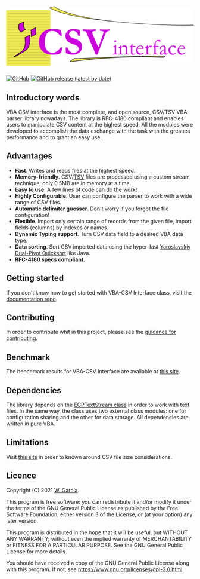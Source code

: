 # ![VBA-CSV interface](/docs/assets/img/CSVinterface.png)
[![GitHub](https://img.shields.io/github/license/ws-garcia/VBA-CSV-interface?style=plastic)](https://github.com/ws-garcia/VBA-CSV-interface/blob/master/LICENSE) [![GitHub release (latest by date)](https://img.shields.io/github/v/release/ws-garcia/VBA-CSV-interface?style=plastic)](https://github.com/ws-garcia/VBA-CSV-interface/releases/latest)

## Introductory words

VBA CSV interface is the most complete, and open source, CSV/TSV VBA parser library nowadays. The library is RFC-4180 compliant and enables users to manipulate CSV content at the highest speed. All the modules were developed to accomplish the data exchange with the task with the greatest performance and to grant an easy use.

## Advantages
* __Fast__. Writes and reads files at the highest speed.
* __Memory-friendly__. CSV/[TSV](https://www.iana.org/assignments/media-types/text/tab-separated-values) files are processed using a custom stream technique, only 0.5MB are in memory at a time.
* __Easy to use__. A few lines of code can do the work!
* __Highly Configurable__. User can configure the parser to work with a wide range of CSV files.
* __Automatic delimiter guesser__. Don't worry if you forgot the file configuration!
* __Flexible__. Import only certain range of records from the given file, import fields (columns) by indexes or names.
* __Dynamic Typing support__. Turn CSV data field to a desired VBA data type.
* __Data sorting__. Sort CSV imported data using the hyper-fast [Yaroslavskiy Dual-Pivot Quicksort](https://web.archive.org/web/20151002230717/http://iaroslavski.narod.ru/quicksort/DualPivotQuicksort.pdf) like Java.
* __RFC-4180 specs compliant__.

## Getting started

If you don't know how to get started with VBA-CSV Interface class, visit the [documentation repo](https://ws-garcia.github.io/VBA-CSV-interface/).

## Contributing

In order to contribute whit in this project, please see the [guidance for contributing](https://ws-garcia.github.io/VBA-CSV-interface/contributing.html).

## Benchmark

The benchmark results for VBA-CSV Interface are available at [this site](https://ws-garcia.github.io/VBA-CSV-interface/home/getting_started.html#benchmark).

## Dependencies

The library depends on the [ECPTextStream class]( https://github.com/ws-garcia/ECPTextStream) in order to work with text files. In the same way, the class uses two external class modules: one for configuration sharing and the other for data storage. All dependencies are written in pure VBA.

## Limitations

Visit [this site](https://ws-garcia.github.io/VBA-CSV-interface/limitations/csv_file_size.html) in order to known around CSV file size considerations.

## Licence

Copyright (C) 2021  [W. García](https://github.com/ws-garcia/).

This program is free software: you can redistribute it and/or modify it under the terms of the GNU General Public License as published by the Free Software Foundation, either version 3 of the License, or (at your option) any later version.

This program is distributed in the hope that it will be useful, but WITHOUT ANY WARRANTY; without even the implied warranty of MERCHANTABILITY or FITNESS FOR A PARTICULAR PURPOSE.  See the GNU General Public License for more details.

You should have received a copy of the GNU General Public License along with this program.  If not, see <https://www.gnu.org/licenses/gpl-3.0.html>.

